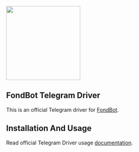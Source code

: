 <img src="https://fondbot.io/images/logo.png" width="200px">

## FondBot Telegram Driver
This is an official Telegram driver for [FondBot](https://github.com/fondbot/fondbot).

## Installation And Usage

Read official Telegram Driver usage [documentation](https://fondbot.io/docs/en/master/drivers/telegram).
